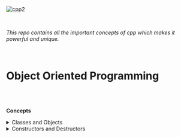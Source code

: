 ![cpp2](https://user-images.githubusercontent.com/83531337/160971771-8d8c2451-acfe-4313-8d61-bb802c1423a4.png)


<br>

 *This repo contains all the important concepts of cpp which makes it powerful and unique.*<br><br><br>
 
 
 
 # Object Oriented Programming
 
 <br><br>
 
 **Concepts**
 
 

<details>
           <summary>Classes and Objects</summary>
               <br>-Objects memory allocation & using Arrays in Classes<br>
               -Static Data member and Methods<br>
               -Array of Objects and Passing Objects as function Arguments<br>
               -Friend Functions<br>
               -Friend Classes and Member Friend Functions<br>
</details>

    
<details>
           <summary>Constructors and Destructors</summary>
           <br>-Default Constructors<br>
           -Parameterized Constructors<br>
           =Copy Constructors<br>
           =Constructors Overloading<br>
           -Constructors with default arguments<br>
           -Dynamic Initialization of Objects using Constructors<br>
           -Destructors<br>
</details>

<br>


   
 
 
 
 
 
 
